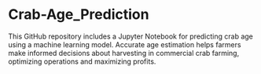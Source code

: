 # Crab-Age_Prediction
This GitHub repository includes a Jupyter Notebook for predicting crab age using a machine learning model. Accurate age estimation helps farmers make informed decisions about harvesting in commercial crab farming, optimizing operations and maximizing profits.
